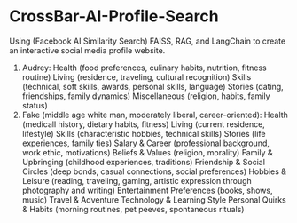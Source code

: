 # CrossBar-AI-Profile-Search

Using (Facebook AI Similarity Search) FAISS, RAG, and LangChain to create an interactive social media profile website.

1. Audrey:
     Health (food preferences, culinary habits, nutrition, fitness routine)
     Living (residence, traveling, cultural recognition)
     Skills (technical, soft skills, awards, personal skills, language)
     Stories (dating, friendships, family dynamics)
     Miscellaneous (religion, habits, family status)
2. Fake (middle age white man, moderately liberal, career-oriented):
     Health (medicall history, dietary habits, fitness)
     Living (current residence, lifestyle)
     Skills (characteristic hobbies, technical skills)
     Stories (life experiences, family ties)
     Salary & Career (professional background, work ethic, motivations)
     Beliefs & Values (religion, morality)
     Family & Upbringing (childhood experiences, traditions)
     Friendship & Social Circles (deep bonds, casual connections, social preferences)
     Hobbies & Leisure (reading, traveling, gaming, artistic expression through photography and writing)
     Entertainment Preferences (books, shows, music)
     Travel & Adventure
     Technology & Learning Style
     Personal Quirks & Habits (morning routines, pet peeves, spontaneous rituals)
   
